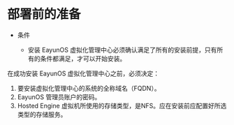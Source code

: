 # 部署前的准备 

* 条件

   * 安装 EayunOS 虚拟化管理中心必须确认满足了所有的安装前提，只有所有的条件都满足，才可以开始安装。

在成功安装 EayunOS  虚拟化管理中心之前，必须决定：

1. 要安装虚拟化管理中心的系统的全称域名（FQDN）。
2. EayunOS 管理员账户的密码。
3. Hosted Engine 虚拟机所使用的存储类型，是NFS。应在安装前应配置好所选类型的存储服务。
